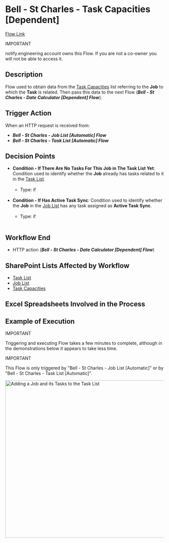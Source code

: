 # Bell - St Charles - Task Capacities [Dependent]

<a href="https://make.powerautomate.com/environments/Default-a5273f41-687e-4e5e-9fba-18c6ce465b41/flows/shared/bac51dac-bd2e-4d7b-b948-7ad96c60ccc7/details" target="_blank">Flow Link</a>

<div class="note">
<p class="admonition-title">IMPORTANT</p>
<p>notify.engineering account owns this Flow. If you are not a co-owner you will not be able to access it.</p>
</div>

## Description
Flow used to obtain data from the <a href="https://vistacaretech.sharepoint.com/sites/engineering/Bell/StCharles/Lists/Task%20Capacities/AllItems.aspx" target="_blank">Task Capacities</a> list referring to the **Job** to which the **Task** is related. Then pass this data to the next Flow (***Bell - St Charles - Date Calculator [Dependent] Flow***).

## Trigger Action
When an HTTP request is received from:
* ***Bell - St Charles - Job List [Automatic] Flow***
* ***Bell - St Charles - Task List [Automatic] Flow***

## Decision Points
* **Condition - If There Are No Tasks For This Job in The Task List Yet**: Condition used to identify whether the **Job** already has tasks related to it in the <a href="https://vistacaretech.sharepoint.com/sites/engineering/Bell/StCharles/Lists/Tasks/1000%20Tasks.aspx" target="_blank">Task List</a>.
<br></br>
    * Type: if
<br></br>
* **Condition - If Has Active Task Sync**: Condition used to identify whether the **Job** in the <a href="https://vistacaretech.sharepoint.com/sites/engineering/Bell/StCharles/Lists/Job%20List/AllItems.aspx" target="_blank">Job List</a> has any task assigned as **Active Task Sync**.
<br></br>
    * Type: if
<br></br>

## Workflow End
* HTTP action (***Bell - St Charles - Date Calculator [Dependent] Flow***)

## SharePoint Lists Affected by Workflow
* <a href="https://vistacaretech.sharepoint.com/sites/engineering/Bell/StCharles/Lists/Tasks/1000%20Tasks.aspx" target="_blank">Task List</a>
* <a href="https://vistacaretech.sharepoint.com/sites/engineering/Bell/StCharles/Lists/Job%20List/AllItems.aspx" target="_blank">Job List</a>
* <a href="https://vistacaretech.sharepoint.com/sites/engineering/Bell/StCharles/Lists/Task%20Capacities/AllItems.aspx" target="_blank">Task Capacities</a>

## Excel Spreadsheets Involved in the Process


## Example of Execution

<div class="note">
<p class="admonition-title">IMPORTANT</p>
<p>Triggering and executing Flow takes a few minutes to complete, although in the demonstrations below it appears to take less time.</p>
</div>

<div class="note">
<p class="admonition-title">IMPORTANT</p>
<p>This Flow is only triggered by "Bell - St Charles - Job List [Automatic]" or by "Bell - St Charles - Task List [Automatic]".</p>
</div>

<a class="" data-lightbox="Adding a Job and its Tasks to the Task List" href="../../../_static/flows/Bell - St Charles - Job List [Automatic]_Adding New Tasks.gif" title="Adding a Job and its Tasks to the Task List" data-title="Adding a Job and its Tasks to the Task List"><img src="../../../_static/flows/Bell - St Charles - Job List [Automatic]_Adding New Tasks.gif" class="align-center" width="800px" height="500px" alt="Adding a Job and its Tasks to the Task List">
</a>